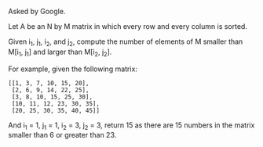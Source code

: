 Asked by Google.

Let A be an N by M matrix in which every row and every column is sorted.

Given i<sub>1</sub>, j<sub>1</sub>, i<sub>2</sub>, and j<sub>2</sub>, compute the number of elements of M smaller than M[i<sub>1</sub>, j<sub>1</sub>] and larger than M[i<sub>2</sub>, j<sub>2</sub>].

For example, given the following matrix:
```
[[1, 3, 7, 10, 15, 20],
 [2, 6, 9, 14, 22, 25],
 [3, 8, 10, 15, 25, 30],
 [10, 11, 12, 23, 30, 35],
 [20, 25, 30, 35, 40, 45]]
```
And i<sub>1</sub> = 1, j<sub>1</sub> = 1, i<sub>2</sub> = 3, j<sub>2</sub> = 3, return 15 as there are 15 numbers in the matrix smaller than 6 or greater than 23.
